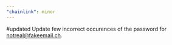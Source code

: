 ```yaml
---
"chainlink": minor
---
```


#updated Update few incorrect occurences of the password for notreal@fakeemail.ch.
